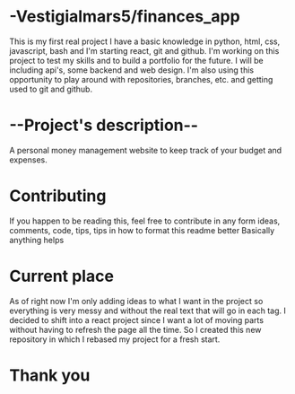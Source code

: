 # -Vestigialmars5/finances_app
This is my first real project I have a basic knowledge in python, html, css, javascript, bash and I'm starting react, git and github. I'm working on this project to test my skills and to build a portfolio for the future. I will be including api's, some backend and web design.
I'm also using this opportunity to play around with repositories, branches, etc. and getting used to git and github.

# --Project's description--
A personal money management website to keep track of your budget and expenses.

# Contributing
If you happen to be reading this, feel free to contribute in any form ideas, comments, code, tips, tips in how to format this readme better Basically anything helps

# Current place
As of right now I'm only adding ideas to what I want in the project so everything is very messy and without the real text that will go in each tag. I decided to shift into a react project since I want a lot of moving parts without having to refresh the page all the time. So I created this new repository in which I rebased my project for a fresh start.

# Thank you
